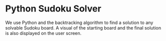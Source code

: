 # Python Sudoku Solver
We use Python and the backtracking algorithm to find a solution to any solvable Sudoku board.
A visual of the starting board and the final solution is also displayed on the user screen.

